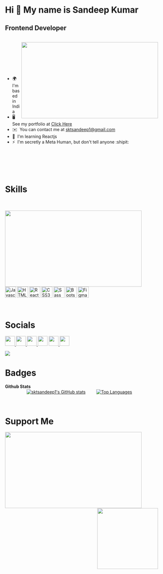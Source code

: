 Hi 👋 My name is Sandeep Kumar
==============================

Frontend Developer
------------------
<br>&nbsp;&nbsp;&nbsp;&nbsp;&nbsp;&nbsp;&nbsp;
<img align="right" src="https://media.giphy.com/media/RbDKaczqWovIugyJmW/giphy.gif" width="450" height="250">

<br>

&nbsp;&nbsp;&nbsp;&nbsp;&nbsp;
 &nbsp;&nbsp;&nbsp;&nbsp;&nbsp;
 &nbsp;&nbsp;
* 🌍  I'm based in India 
* 🖥️  See my portfolio at [Click Here](https://sktsandeep1.github.io/portfolio/)
* ✉️  You can contact me at [sktsandeep1@gmail.com](mailto:sktsandeep1@gmail.com)
* 🧠  I'm learning Reactjs
* ⚡  I'm secretly a Meta Human, but don't tell anyone :shipit:
<br><br><br><br><br><br>
 
Skills
==============================

<p align="left">
 <br>&nbsp;&nbsp;&nbsp;&nbsp;&nbsp;
 &nbsp;&nbsp;&nbsp;&nbsp;&nbsp;
 &nbsp;&nbsp;&nbsp;&nbsp;&nbsp;
<img align="center" src="https://media.giphy.com/media/3IqEvVpFUMmll1h5Ri/giphy.gif" width="450" height="250"> &nbsp;&nbsp;&nbsp;&nbsp;&nbsp;
 &nbsp;&nbsp;&nbsp;&nbsp;&nbsp;
<a href="https://developer.mozilla.org/en-US/docs/Web/JavaScript" target="_blank" rel="noreferrer"><img src="https://raw.githubusercontent.com/danielcranney/readme-generator/main/public/icons/skills/javascript-colored.svg" width="36" height="36" alt="Javascript" /></a>
<a href="https://developer.mozilla.org/en-US/docs/Glossary/HTML5" target="_blank" rel="noreferrer"><img src="https://raw.githubusercontent.com/danielcranney/readme-generator/main/public/icons/skills/html5-colored.svg" width="36" height="36" alt="HTML5" /></a>
<a href="https://reactjs.org/" target="_blank" rel="noreferrer"><img src="https://raw.githubusercontent.com/danielcranney/readme-generator/main/public/icons/skills/react-colored.svg" width="36" height="36" alt="React" /></a>
<a href="https://www.w3.org/TR/CSS/#css" target="_blank" rel="noreferrer"><img src="https://raw.githubusercontent.com/danielcranney/readme-generator/main/public/icons/skills/css3-colored.svg" width="36" height="36" alt="CSS3" /></a>
<a href="https://sass-lang.com/" target="_blank" rel="noreferrer"><img src="https://raw.githubusercontent.com/danielcranney/readme-generator/main/public/icons/skills/sass-colored.svg" width="36" height="36" alt="Sass" /></a>
<a href="https://getbootstrap.com/" target="_blank" rel="noreferrer"><img src="https://raw.githubusercontent.com/danielcranney/readme-generator/main/public/icons/skills/bootstrap-colored.svg" width="36" height="36" alt="Bootstrap" /></a>
<a href="https://www.figma.com/" target="_blank" rel="noreferrer"><img src="https://raw.githubusercontent.com/danielcranney/readme-generator/main/public/icons/skills/figma-colored.svg" width="36" height="36" alt="Figma" /></a>

  
</p>
<br>


Socials
==============================

<p align="left">
 
  
<a href="https://www.twitter.com/sktsandeep1" target="_blank" rel="noreferrer">
<img src="https://raw.githubusercontent.com/danielcranney/readme-generator/main/public/icons/socials/twitter.svg" width="32" height="32" />
 </a>

<a href="http://www.instagram.com/sktsandeep1" target="_blank" rel="noreferrer">
<img src="https://raw.githubusercontent.com/danielcranney/readme-generator/main/public/icons/socials/instagram.svg" width="32" height="32" />
  </a>

<a href="https://www.linkedin.com/in/sktsandeep1" target="_blank" rel="noreferrer">
<img src="https://raw.githubusercontent.com/danielcranney/readme-generator/main/public/icons/socials/linkedin.svg" width="32" height="32" />
  </a>

<a href="https://www.stackoverflow.com/users/sktsandeep1" target="_blank" rel="noreferrer">
 <img src="https://raw.githubusercontent.com/danielcranney/readme-generator/main/public/icons/socials/stackoverflow.svg" width="32" height="32" /></a>

  
<a href="https://www.dribbble.com/sktsandeep1" target="_blank" rel="noreferrer">
    <img src="https://raw.githubusercontent.com/danielcranney/readme-generator/main/public/icons/socials/dribbble.svg" width="32" height="32" />
</a> 
  
<a href="https://discord.com/users/sktsandeep1" target="_blank" rel="noreferrer">
    <img src="https://raw.githubusercontent.com/danielcranney/readme-generator/main/public/icons/socials/discord.svg" width="32" height="32" /></a> 

</p>
  
  
  <a href="https://www.twitter.com/sktsandeep1" target="_blank" rel="noreferrer"><img
src="https://img.shields.io/twitter/follow/sktsandeep1?logo=twitter&style=for-the-badge&color=0891b2&labelColor=1c1917"
/></a>




Badges
==============================
<b>Github Stats</b>
<br>
&nbsp;&nbsp;&nbsp;&nbsp;&nbsp;
&nbsp;&nbsp;&nbsp;&nbsp;&nbsp;
&nbsp;&nbsp;&nbsp;&nbsp;&nbsp;
<a href="http://www.github.com/sktsandeep1"><img  align="center" src="https://github-readme-stats.vercel.app/api?username=sktsandeep1&show_icons=true&hide=&count_private=true&title_color=0891b2&text_color=ffffff&icon_color=0891b2&bg_color=1c1917&hide_border=true&show_icons=true" alt="sktsandeep1's GitHub stats" /></a>&nbsp;&nbsp;&nbsp;&nbsp;&nbsp;&nbsp;&nbsp;&nbsp;
<a href="https://github.com/sktsandeep1"><img  align="center" src="https://github-readme-stats.vercel.app/api/top-langs/?username=sktsandeep1&langs_count=10&title_color=0891b2&text_color=ffffff&icon_color=0891b2&bg_color=1c1917&hide_border=true&locale=en&custom_title=Top%20%Languages" alt="Top Languages" /></a>



<br>

Support Me 
==============================

<img align="left" src="https://media.giphy.com/media/7BJBSWyUgZzAn6CYXz/giphy.gif" width="450" height="250">
<br><br><br><br><br><br><br><br>
<a href="https://www.buymeacoffee.com/sktsandeep1"><img align="right" src="https://cdn.buymeacoffee.com/buttons/v2/default-yellow.png" width="200" /></a>
&nbsp;&nbsp;&nbsp;






